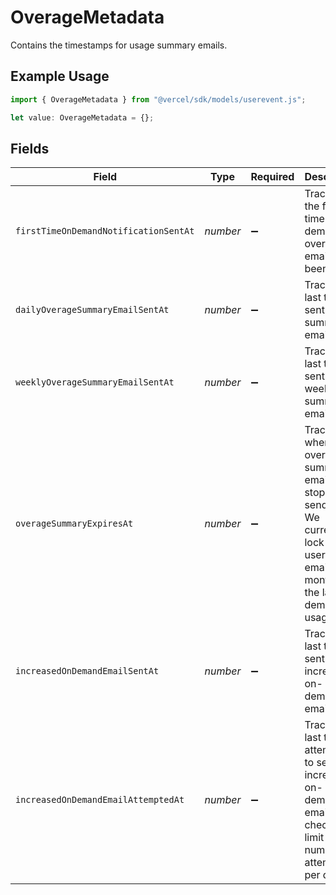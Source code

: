 # OverageMetadata

Contains the timestamps for usage summary emails.

## Example Usage

```typescript
import { OverageMetadata } from "@vercel/sdk/models/userevent.js";

let value: OverageMetadata = {};
```

## Fields

| Field                                                                                                                                           | Type                                                                                                                                            | Required                                                                                                                                        | Description                                                                                                                                     |
| ----------------------------------------------------------------------------------------------------------------------------------------------- | ----------------------------------------------------------------------------------------------------------------------------------------------- | ----------------------------------------------------------------------------------------------------------------------------------------------- | ----------------------------------------------------------------------------------------------------------------------------------------------- |
| `firstTimeOnDemandNotificationSentAt`                                                                                                           | *number*                                                                                                                                        | :heavy_minus_sign:                                                                                                                              | Tracks if the first time on-demand overage email has been sent.                                                                                 |
| `dailyOverageSummaryEmailSentAt`                                                                                                                | *number*                                                                                                                                        | :heavy_minus_sign:                                                                                                                              | Tracks the last time we sent a daily summary email.                                                                                             |
| `weeklyOverageSummaryEmailSentAt`                                                                                                               | *number*                                                                                                                                        | :heavy_minus_sign:                                                                                                                              | Tracks the last time we sent a weekly summary email.                                                                                            |
| `overageSummaryExpiresAt`                                                                                                                       | *number*                                                                                                                                        | :heavy_minus_sign:                                                                                                                              | Tracks when the overage summary email will stop auto-sending. We currently lock the user into email for a month after the last on-demand usage. |
| `increasedOnDemandEmailSentAt`                                                                                                                  | *number*                                                                                                                                        | :heavy_minus_sign:                                                                                                                              | Tracks the last time we sent a increased on-demand email.                                                                                       |
| `increasedOnDemandEmailAttemptedAt`                                                                                                             | *number*                                                                                                                                        | :heavy_minus_sign:                                                                                                                              | Tracks the last time we attempted to send an increased on-demand email. This check is to limit the number of attempts per day.                  |